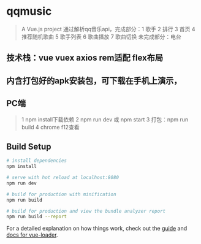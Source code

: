 # qqmusic

> A Vue.js project 通过解析qq音乐api，完成部分：1 歌手 2 排行 3 首页 4 推荐随机歌曲 5 歌手列表 6 歌曲播放 7 歌曲切换 未完成部分：电台
## 技术栈：vue vuex axios rem适配 flex布局
## 内含打包好的apk安装包，可下载在手机上演示，
## PC端
>1 npm install下载依赖 
 2 npm run dev 或 npm start 
 3 打包：npm run build 
 4 chrome f12查看
## Build Setup

``` bash
# install dependencies
npm install

# serve with hot reload at localhost:8080
npm run dev

# build for production with minification
npm run build

# build for production and view the bundle analyzer report
npm run build --report
```

For a detailed explanation on how things work, check out the [guide](http://vuejs-templates.github.io/webpack/) and [docs for vue-loader](http://vuejs.github.io/vue-loader).
